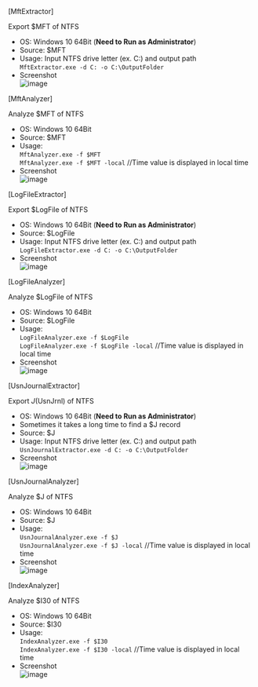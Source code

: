 [MftExtractor]  

Export $MFT of NTFS  

- OS: Windows 10 64Bit (**Need to Run as Administrator**)  
- Source: $MFT  
- Usage: Input NTFS drive letter (ex. C:) and output path  
`MftExtractor.exe -d C: -o C:\OutputFolder`  
- Screenshot  
![image](https://user-images.githubusercontent.com/69110090/100465706-27fd8d80-3113-11eb-9a51-349bd8246b29.png)  


[MftAnalyzer]  

Analyze $MFT of NTFS  

- OS: Windows 10 64Bit  
- Source: $MFT   
- Usage:  
`MftAnalyzer.exe -f $MFT`  
`MftAnalyzer.exe -f $MFT -local` //Time value is displayed in local time  
- Screenshot  
![image](https://user-images.githubusercontent.com/69110090/102706445-4fd8af00-42d5-11eb-869d-5bb1b7e4ed1d.png)  

[LogFileExtractor]  

Export $LogFile of NTFS  

- OS: Windows 10 64Bit (**Need to Run as Administrator**)  
- Source: $LogFile  
- Usage: Input NTFS drive letter (ex. C:) and output path  
`LogFileExtractor.exe -d C: -o C:\OutputFolder`  
- Screenshot  
![image](https://user-images.githubusercontent.com/69110090/102885199-52cecd80-4496-11eb-90dc-c75f996b16c6.png)  

[LogFileAnalyzer]  

Analyze $LogFile of NTFS  

- OS: Windows 10 64Bit  
- Source: $LogFile  
- Usage:  
`LogFileAnalyzer.exe -f $LogFile`  
`LogFileAnalyzer.exe -f $LogFile -local` //Time value is displayed in local time  
- Screenshot  
![image](https://user-images.githubusercontent.com/69110090/106350557-7f89c680-6319-11eb-9278-9c635b91a5b8.png)  


[UsnJournalExtractor]  

Export $J($UsnJrnl) of NTFS  

- OS: Windows 10 64Bit (**Need to Run as Administrator**)  
- Sometimes it takes a long time to find a $J record  
- Source: $J  
- Usage: Input NTFS drive letter (ex. C:) and output path  
`UsnJournalExtractor.exe -d C: -o C:\OutputFolder`  
- Screenshot  
![image](https://user-images.githubusercontent.com/69110090/103439351-815f5c00-4c7f-11eb-82dc-0f38c44115d9.png)  

[UsnJournalAnalyzer]  

Analyze $J of NTFS  

- OS: Windows 10 64Bit  
- Source: $J   
- Usage:  
`UsnJournalAnalyzer.exe -f $J`  
`UsnJournalAnalyzer.exe -f $J -local` //Time value is displayed in local time  
- Screenshot  
![image](https://user-images.githubusercontent.com/69110090/103643250-b2999e00-4f97-11eb-8ec3-5d9eed311c01.png)  

[IndexAnalyzer]  

Analyze $I30 of NTFS  

- OS: Windows 10 64Bit  
- Source: $I30   
- Usage:  
`IndexAnalyzer.exe -f $I30`  
`IndexAnalyzer.exe -f $I30 -local` //Time value is displayed in local time  
- Screenshot  
![image](https://user-images.githubusercontent.com/69110090/107788952-54c95480-6d94-11eb-8caa-139a605ae3e0.png)  
  
